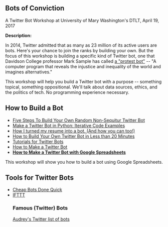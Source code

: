 ## Bots of Conviction

<p>A Twitter Bot Workshop at University of Mary Washington's DTLT, April 19, 2017</p>

**Description:**

<p>In 2014, Twitter admitted that as many as 23 million of its active users are bots. Here's your chance to join the ranks by building your own. But the focus of this workshop is building a specific kind of Twitter bot, one that Davidson College professor Mark Sample has called <a href="https://medium.com/@samplereality/a-protest-bot-is-a-bot-so-specific-you-cant-mistake-it-for-bullshit-90fe10b7fbaa">a "protest bot"</a> -- "A computer program that reveals the injustice and inequality of the world and imagines alternatives."</p>

<p>This workshop will help you build a Twitter bot with a purpose -- something topical, something oppositional. We'll talk about data sources, ethics, and the politics of tech. No programming experience necessary.</p>

## How to Build a Bot

<ul>
<li><a href="http://readwrite.com/2014/06/20/random-non-sequitur-twitter-bot-instructions/">Five Steps To Build Your Own Random Non-Sequitur Twitter Bot</a></li>
<li><a href="http://jitp.commons.gc.cuny.edu/make-a-twitter-bot-in-python-iterative-code-examples/">Make a Twitter Bot in Python: Iterative Code Examples</a></li>
<li><a href="https://medium.com/the-mission/how-i-turned-my-resume-into-a-bot-and-how-you-can-too-f03847352baa#.p5wedmx73">How I turned my resume into a bot. (And how you can too!)</a></li>
<li><a href="https://venturebeat.com/2017/02/02/how-to-build-your-own-twitter-bot-in-less-than-30-minutes/">How to Build Your Own Twitter Bot in Less than 20 Minutes</a></li>
<li><a href="https://botwiki.org/tutorials/twitterbots/">Tutorials for Twitter Bots</a></li>
<li><a href="http://tinysubversions.com/2013/09/how-to-make-a-twitter-bot/">How to Make a Twitter Bot</a></li>
<li><strong><a href="http://www.zachwhalen.net/posts/how-to-make-a-twitter-bot-with-google-spreadsheets-version-04/">How to Make a Twitter Bot with Google Spreadsheets</a></strong></li>
</ul>

This workshop will show you how to build a bot using Google Spreadsheets.

## Tools for Twitter Bots

<ul>
<li><a href="http://www.cheapbotsdonequick.com/">Cheap Bots Done Quick</a></li>
<li><a href="https://ifttt.com/">IFTTT</a></li>

### Famous (Twitter) Bots

<p><a href="https://twitter.com/audreywatters/lists/bots">Audrey's Twitter list of bots</a></p>

